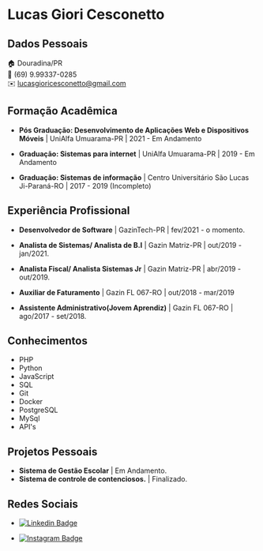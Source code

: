 # Lucas Giori Cesconetto

## Dados Pessoais

:house:    Douradina/PR <br>
:iphone:   (69) 9.99337-0285 <br>
:envelope:  lucasgioricesconetto@gmail.com

## Formação Acadêmica

* **Pós Graduação: Desenvolvimento de Aplicações Web e Dispositivos Móveis** | UniAlfa Umuarama-PR | 2021 - Em Andamento 

* **Graduação: Sistemas para internet** | UniAlfa Umuarama-PR | 2019 - Em Andamento 

* **Graduação: Sistemas de informação** | Centro Universitário São Lucas Ji-Paraná-RO | 2017 - 2019 (Incompleto) 


## Experiência Profissional

* **Desenvolvedor de Software** | GazinTech-PR | fev/2021 - o momento. 

* **Analista de Sistemas/ Analista de B.I** | Gazin Matriz-PR | out/2019 - jan/2021. 

* **Analista Fiscal/ Analista Sistemas Jr** | Gazin Matriz-PR | abr/2019 - out/2019.

* **Auxiliar de Faturamento** | Gazin FL 067-RO | out/2018 - mar/2019 

* **Assistente Administrativo(Jovem Aprendiz)** | Gazin FL 067-RO | ago/2017 - set/2018.

## Conhecimentos

* PHP
* Python
* JavaScript
* SQL
* Git
* Docker
* PostgreSQL
* MySql
* API's


## Projetos Pessoais
* **Sistema de Gestão Escolar** | Em Andamento. 
* **Sistema de controle de contenciosos.** | Finalizado.

## Redes Sociais
* [![Linkedin Badge](https://img.shields.io/badge/-LinkedIn-blue?style=for-the-badge&logo=Linkedin&logoColor=white&link=https://www.linkedin.com/in/lucasgiori)](https://www.linkedin.com/in/lucasgiori/)

* [![Instagram Badge](https://img.shields.io/badge/Instagram-E4405F?style=for-the-badge&logo=instagram&logoColor=white&link=https://www.instagram.com/lucasgiori/)](https://www.instagram.com/lucasgiori/)

